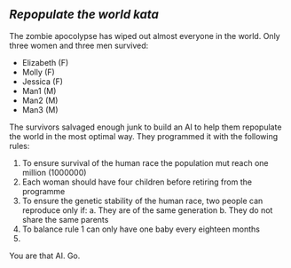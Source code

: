 *Repopulate the world kata*
---
The zombie apocolypse has wiped out almost everyone in the world. Only three women and three men survived:

 - Elizabeth (F)
 - Molly (F)
 - Jessica (F)
 - Man1 (M)
 - Man2 (M)
 - Man3 (M)

The survivors salvaged enough junk to build an AI to help them repopulate the world in the most optimal way. They programmed it with the following rules:

1. To ensure survival of the human race the population mut reach one million (1000000)
2. Each woman should have four children before retiring from the programme
2. To ensure the genetic stability of the human race, two people can reproduce only if:
	a. They are of the same generation
	b. They do not share the same parents
3. To balance rule 1 can only have one baby every eighteen months
4. 


You are that AI. Go.